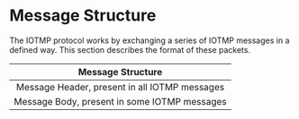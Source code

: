 # Message Structure

The IOTMP protocol works by exchanging a series of IOTMP messages in a defined way. This section describes the format of these packets.

| Message Structure |
| :---: |
| Message Header, present in all IOTMP messages |
| Message Body, present in some IOTMP messages |

